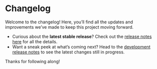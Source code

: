 # Changelog

Welcome to the changelog! Here, you’ll find all the updates and improvements we’ve made to keep this project moving forward.

- Curious about the **latest stable release**? Check out the [release notes here](https://skforecast.org/latest/releases/releases.html) for all the details.
- Want a sneak peek at what’s coming next? Head to the [development release notes](https://skforecast.org/dev/releases/releases.html) to see the latest changes still in progress.

Thanks for following along!
